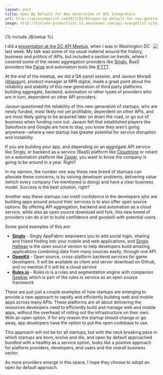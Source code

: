 ```yaml
---
layout: post
title: Open By Default for New Generation of API Integrators
url: http://apievangelist.com2013/02/03/open-by-default-for-new-generation-of-api-integrators/
image: http://kinlane-productions.s3.amazonaws.com/api-evangelist-site/blog/platform-stability.jpg
---
```

{% include JB/setup %}<p>
     <img src="https://s3.amazonaws.com/kinlane-productions/platform-stability.jpg"  align="right" />
</p>
<p>
     I did a <a href="/2013/02/01/a-conversation-about-apis-in-washington-dc/">presentation at the DC API Meetup</a>, when I was in Washington DC last week. My talk was some of my usual material around the history, business and politics of APIs, but included a section on trends, where I covered some of the newer aggregation providers like <a title="Singly" href="http://singly.com">Singly</a>, BaaS providers like <a href="http://parse.com">Parse</a> and automation tools like <a href="http://ifttt.com">IFTTT</a>.
</p>
<p>
     At the end of the meetup, we did a QA panel session, and Javaun Moradi (<a href="https://twitter.com/javaun">@javau</a>n), product manager at NPR digital, made a great point about the reliability and stability of this new generation of third party platforms building aggregate, backend, automation or other types of providers who are in turn, dependent on other API providers.
</p>
<p>
     Javaun questioned the reliability of this new generation of startups, who are newly funded, most likely not yet profitable, dependent on other APIs, and are most likely going to be acquired later on down the road, or go out of business when funding runs out. Javaun felt that established players like Salesforce and Google are here to stay, you know they aren’t going anywhere--where a new startup has greater potential for service disruption and instability.
</p>
<p>
     If you are building your app, and depending on an aggregate API service like Singly, or backend as a service (BaaS) platform like <a href="http://cloudmine.me">Cloudmine</a> or reliant on a automation platform like <a href="http://zapier.com">Zapier</a>, you want to know the company is going to be around in a year. Right?
</p>
<p>
     In my opinion, the number one way these new breed of startups can alleviate these concerns, is by solving developer problems, delivering value (which every company I’ve mentioned is doing) and have a clear business model. Success is the best solution, right?
</p>
<p>
     Another way these startups can instill confidence in the developers who are building apps around around their services is to also offer open source options. By offering API aggregation, backend and automation as a cloud service, while also as open source download and fork, this new breed of providers can do a lot to build confidence and goodwill with potential users.
</p>
<p>
     Some good examples of this are:
</p>
<ul>
     <li>
          <strong><a title="Singly" href="http://singly.com">Singly</a></strong> - Singly AppFabric empowers you to add social login, sharing and friend finding into your mobile and web applications, and <a href="https://github.com/Singly/hallway">Singly Hallway</a> is the open source version to help developers build amazing applications combining data from many sources easily, through one API.
     </li>
     <li>
          <strong><a title="OpenKit" href="http://openkit.io/">OpenKit</a></strong> - Open source, cross-platform backend services for game developers. It will be available as client and server download on Github, and no mention if it will be a cloud service
     </li>
     <li>
          <strong><a href="https://rules.io/">Rules.io</a></strong> - Rules.io is a rules and segmentation engine with companion <a href="https://github.com/rulesio/geekier/wiki">Geekier</a> which is part of the rules.io service as an open source framework
     </li>
</ul>
<p>
     These are just just a couple examples of how startups are emerging to provide a new approach to rapidly and efficiently building web and mobile apps across many APIs. These platforms are all about delivering the resources developers need to efficiently build and manage web and mobile apps, without the overhead of rolling out the infrastructure on their own. With an open option, if for any reason the startup should change or go away, app developers have the option to put the open codebase to use.
</p>
<p>
     This approach will not be for all startups, but with the neck breaking pace in which startups are born, evolve and die, and open by default approached bundled with a healthy as a service option, looks like a positive approach for platform providers, developers, end users and the overall business sector.
</p>
<p>
     As more providers emerge in this space, I hope they choose to adopt an open by default approach.
</p>
